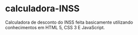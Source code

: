 # calculadora-INSS

Calculadora de desconto do INSS feita basicamente utilizando conhecimentos em HTML 5, CSS 3 E JavaScript.
